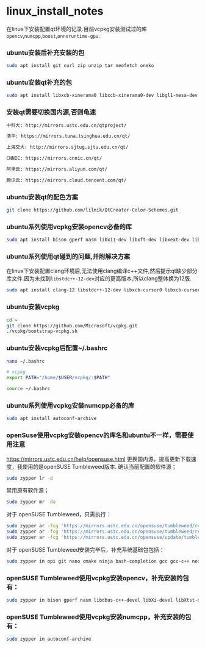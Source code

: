 # linux_install_notes
在linux下安装配置qt环境的记录.目前vcpkg安装测试过的库`opencv`,`numcpp`,`boost`,`onnxruntime-gpu`.

### ubuntu安装后补充安装的包
```bash
sudo apt install git curl zip unzip tar neofetch oneko
```

### ubuntu安装qt补充的包
```bash
sudo apt install libxcb-xinerama0 libxcb-xinerama0-dev libgl1-mesa-dev cmake ninja-build clang clang-format llvm lldb 
```

### 安装qt需要切换国内源,否则龟速
```bash
中科大: http://mirrors.ustc.edu.cn/qtproject/

清华: https://mirrors.tuna.tsinghua.edu.cn/qt/

上海交大: http://mirrors.sjtug.sjtu.edu.cn/qt/

CNNIC: https://mirrors.cnnic.cn/qt/

阿里云: https://mirrors.aliyun.com/qt/

腾讯云: https://mirrors.cloud.tencent.com/qt/

```

### ubuntu安装qt的配色方案
```bash
git clone https://github.com/lilmik/QtCreator-Color-Schemes.git
```

### ubuntu系列使用vcpkg安装opencv必备的库

```bash
sudo apt install bison gperf nasm libx11-dev libxft-dev libxext-dev libdbus-1-dev libxi-dev libxtst-dev libgl1-mesa-dev libgles2-mesa-dev libglu1-mesa-dev libtool libudev-dev libx11-xcb-dev libxcursor-dev libxdamage-dev libxinerama-dev libxrandr-dev build-essential gcc g++ cmake ninja-build python3-distutils pkg-config
```

### ubuntu系列使用qt碰到的问题,并附解决方案
在linux下安装配置clang环境后,无法使用clang编译c++文件,然后提示qt缺少部分库文件.因为未找到`libstdc++-12-dev`对应的更高版本,所以clang整体换为12版.

```bash
sudo apt install clang-12 libstdc++-12-dev libxcb-cursor0 libxcb-cursor-dev
```

### ubuntu安装vcpkg

```bash
cd ~
git clone https://github.com/Microsoft/vcpkg.git
./vcpkg/bootstrap-vcpkg.sh
```

### ubuntu安装vcpkg后配置~/.bashrc

```bash
nano ~/.bashrc

# vcpkg
export PATH="/home/$USER/vcpkg/:$PATH"

source ~/.bashrc
```

### ubuntu系列使用vcpkg安装numcpp必备的库

```bash
sudo apt install autoconf-archive
```


### openSuse使用vcpkg安装opencv的库名和ubuntu不一样，需要使用注意
https://mirrors.ustc.edu.cn/help/opensuse.html
更换国内源，提高更新下载速度，我使用的是openSUSE Tumbleweed版本.
确认当前配置的软件源；
```bash
sudo zypper lr -d
```
禁用原有软件源；
```bash
sudo zypper mr -da
```
对于 openSUSE Tumbleweed，只需执行：
```bash
sudo zypper ar -fcg 'https://mirrors.ustc.edu.cn/opensuse/tumbleweed/repo/oss' USTC:OSS
sudo zypper ar -fcg 'https://mirrors.ustc.edu.cn/opensuse/tumbleweed/repo/non-oss' USTC:NON-OSS
sudo zypper ar -fcg 'https://mirrors.ustc.edu.cn/opensuse/update/tumbleweed' USTC:UPDATE
```
对于 openSUSE Tumbleweed安装完毕后，补充系统基础包包括：
```bash
sudo zypper in opi git nano cmake ninja bash-completion gcc gcc-c++ neofetch 
```

### openSUSE Tumbleweed使用vcpkg安装opencv，补充安装的包有：
```bash
sudo zypper in bison gperf nasm libdbus-c++-devel libXi-devel libXtst-devel libX11-devel libXft-devel libXext-devel Mesa-libEGL-devel Mesa-libGLESv2-devel Mesa-libGL-devel Mesa-libglapi-devel Mesa-libGLESv3-devel libtool libudev1 libX11-xcb1 libXcursor-devel libXdamage-devel libXinerama-devel libXrandr-devel
```

###  openSUSE Tumbleweed使用vcpkg安装numcpp，补充安装的包有：

```bash
sudo zypper in autoconf-archive
```
